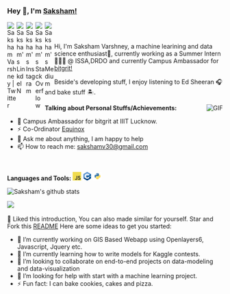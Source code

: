### Hey 👋, I'm [Saksham!](https://github.com/sakshamv30)


<a href="https://twitter.com/sakshamv30">
  <img align="left" alt="Saksham Varshney | Twitter" width="22px" src="https://cdn.jsdelivr.net/npm/simple-icons@v3/icons/twitter.svg" />
</a>
<a href="https://www.linkedin.com/in/saksham-varshney-668ba557/">
  <img align="left" alt="Saksham's LinkdeIN" width="22px" src="https://cdn.jsdelivr.net/npm/simple-icons@v3/icons/linkedin.svg" />
</a>
<a href="https://www.instagram.com/___sakshamvarshney/">
  <img align="left" alt="Saksham's Instagram" width="22px" src="https://cdn.jsdelivr.net/npm/simple-icons@v3/icons/instagram.svg" />
</a>
<a href="https://stackoverflow.com/users/9935594/saksham-varshney">
  <img align="left" alt="Saksham's StackOverflow" width="22px" src="https://cdn.jsdelivr.net/npm/simple-icons@v3/icons/stackoverflow.svg" />
</a>
<a href="https://medium.com/@sakshamvarshney">
  <img align="left" alt="Saksham's Medium" width="22px" src="https://cdn.jsdelivr.net/npm/simple-icons@v3/icons/medium.svg" />
</a>
<br />
<br />

Hi, I'm Saksham Varshney, a machine learining and data science enthusiast🚀, currently working as a Summer Intern 🙍🏽‍♂️  @ ISSA,DRDO and currently Campus Ambassador for [bitgrit!](https://bitgrit.net/)


Beside's developing stuff, I enjoy listening to Ed Sheeran 🎧 and bake stuff 🏝️.



  <img align="right" alt="GIF" src="https://media.giphy.com/media/1d7F9xyq6j7C1ojbC5/giphy.gif" />
  


**Talking about Personal Stuffs/Achievements:**
- 🌱 Campus Ambassador for bitgrit at IIIT Lucknow.
- ⚡️ Co-Ordinator [Equinox](http://equinox-iiitl.tech/) 
- 💬 Ask me about anything, I am happy to help
- 📫 How to reach me: sakshamv30@gmail.com

&nbsp;

**Languages and Tools:**
<code><img height="20" src="https://raw.githubusercontent.com/github/explore/80688e429a7d4ef2fca1e82350fe8e3517d3494d/topics/javascript/javascript.png"></code>
<code><img height="20" src="https://raw.githubusercontent.com/github/explore/80688e429a7d4ef2fca1e82350fe8e3517d3494d/topics/cpp/cpp.png"></code>
<code><img height="20" src="https://raw.githubusercontent.com/github/explore/80688e429a7d4ef2fca1e82350fe8e3517d3494d/topics/python/python.png"></code>



![Saksham's github stats](https://github-readme-stats.vercel.app/api?username=sakshamv30&show_icons=true&hide_border=true)

![](https://komarev.com/ghpvc/?username=saintpopo&color=brightgreen&style=flat)

:pushpin: Liked this introduction, You can also made similar for yourself. Star and Fork this [README](https://github.com/GOVINDDIXIT/GOVINDDIXIT)
Here are some ideas to get you started:

- 🔭 I’m currently working on GIS Based Webapp using Openlayers6, Javascript, Jquery etc.
- 🌱 I’m currently learning how to write models for Kaggle contests.
- 👯 I’m looking to collaborate on end-to-end projects on data-modeling and data-visualization
- 🤔 I’m looking for help with start with a machine learning project.
- ⚡ Fun fact: I can bake cookies, cakes and pizza.

